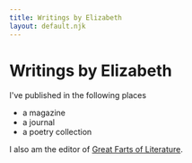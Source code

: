 ```yaml
---
title: Writings by Elizabeth
layout: default.njk
---
```


# Writings by Elizabeth

I've published in the following places

- a magazine
- a journal
- a poetry collection

I also am the editor of <a href="https://greatfartsofliterature.com/">Great Farts of Literature</a>.
